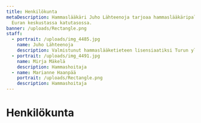 ```yaml
---
title: Henkilökunta
metaDescription: Hammaslääkäri Juho Lähteenoja tarjoaa hammaslääkäripalveluita
  Euran keskustassa katutasossa.
banner: /uploads/Rectangle.png
staff:
  - portrait: /uploads/img_4485.jpg
    name: Juho Lähteenoja
    description: Valmistunut hammaslääketieteen lisensiaatiksi Turun yliopistosta 2018.
  - portrait: /uploads/img_4491.jpg
    name: Mirja Mäkelä
    description: Hammashoitaja
  - name: Marianne Haanpää
    portrait: /uploads/Rectangle.png
    description: Hammashoitaja
---
```


# Henkilökunta
